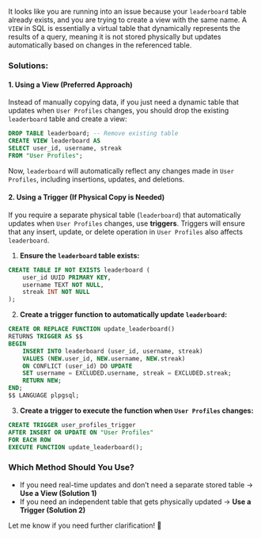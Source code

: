 It looks like you are running into an issue because your `leaderboard` table already exists, and you are trying to create a view with the same name. A `VIEW` in SQL is essentially a virtual table that dynamically represents the results of a query, meaning it is not stored physically but updates automatically based on changes in the referenced table.

### Solutions:
#### 1. **Using a View (Preferred Approach)**
Instead of manually copying data, if you just need a dynamic table that updates when `User Profiles` changes, you should drop the existing `leaderboard` table and create a view:

```sql
DROP TABLE leaderboard; -- Remove existing table
CREATE VIEW leaderboard AS
SELECT user_id, username, streak
FROM "User Profiles";
```
Now, `leaderboard` will automatically reflect any changes made in `User Profiles`, including insertions, updates, and deletions.

#### 2. **Using a Trigger (If Physical Copy is Needed)**
If you require a separate physical table (`leaderboard`) that automatically updates when `User Profiles` changes, use **triggers**. Triggers will ensure that any insert, update, or delete operation in `User Profiles` also affects `leaderboard`.

1. **Ensure the `leaderboard` table exists:**
```sql
CREATE TABLE IF NOT EXISTS leaderboard (
    user_id UUID PRIMARY KEY,
    username TEXT NOT NULL,
    streak INT NOT NULL
);
```

2. **Create a trigger function to automatically update `leaderboard`:**
```sql
CREATE OR REPLACE FUNCTION update_leaderboard()
RETURNS TRIGGER AS $$
BEGIN
    INSERT INTO leaderboard (user_id, username, streak)
    VALUES (NEW.user_id, NEW.username, NEW.streak)
    ON CONFLICT (user_id) DO UPDATE 
    SET username = EXCLUDED.username, streak = EXCLUDED.streak;
    RETURN NEW;
END;
$$ LANGUAGE plpgsql;
```

3. **Create a trigger to execute the function when `User Profiles` changes:**
```sql
CREATE TRIGGER user_profiles_trigger
AFTER INSERT OR UPDATE ON "User Profiles"
FOR EACH ROW
EXECUTE FUNCTION update_leaderboard();
```

### Which Method Should You Use?
- If you need real-time updates and don’t need a separate stored table → **Use a View (Solution 1)**
- If you need an independent table that gets physically updated → **Use a Trigger (Solution 2)**

Let me know if you need further clarification! 🚀